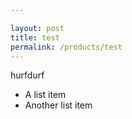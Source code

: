 ```yaml
---

layout: post
title: test 
permalink: /products/test
---
```


hurfdurf

* A list item
* Another list item
